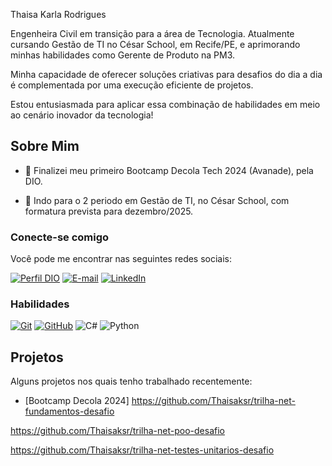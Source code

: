  Thaisa Karla Rodrigues

Engenheira Civil em transição para a área de Tecnologia. Atualmente cursando Gestão de TI no César School, em Recife/PE, e aprimorando minhas habilidades como Gerente de Produto na PM3. 

Minha capacidade de oferecer soluções criativas para desafios do dia a dia é complementada por uma execução eficiente de projetos. 

Estou entusiasmada para aplicar essa combinação de habilidades em meio ao cenário inovador da tecnologia!

## Sobre Mim

- 🌱 Finalizei meu primeiro Bootcamp Decola Tech 2024 (Avanade), pela DIO.

- 🌱 Indo para o 2 periodo em Gestão de TI, no César School, com formatura prevista para dezembro/2025.


### Conecte-se comigo

Você pode me encontrar nas seguintes redes sociais:


[![Perfil DIO](https://img.shields.io/badge/-Meu%20Perfil%20na%20DIO-30A3DC?style=for-the-badge)](https://www.dio.me/users/thaisaksr)
[![E-mail](https://img.shields.io/badge/-Email-000?style=for-the-badge&logo=microsoft-outlook&logoColor=E94D5F)](mailto:thaisaksr@gmail.com)
[![LinkedIn](https://img.shields.io/badge/-LinkedIn-000?style=for-the-badge&logo=linkedin&logoColor=30A3DC)](https://www.linkedin.com/in/thaisaksr)

### Habilidades

[![Git](https://img.shields.io/badge/Git-000?style=for-the-badge&logo=git&logoColor=E94D5F)](https://git-scm.com/doc)
[![GitHub](https://img.shields.io/badge/GitHub-000?style=for-the-badge&logo=github&logoColor=30A3DC)](https://docs.github.com/)
![C#](https://img.shields.io/badge/C%23-239120?style=for-the-badge&logo=c-sharp&logoColor=white)
![Python](https://img.shields.io/badge/python-3670A0?style=for-the-badge&logo=python&logoColor=ffdd54)

## Projetos

Alguns projetos nos quais tenho trabalhado recentemente:

- [Bootcamp Decola 2024]
https://github.com/Thaisaksr/trilha-net-fundamentos-desafio

https://github.com/Thaisaksr/trilha-net-poo-desafio

https://github.com/Thaisaksr/trilha-net-testes-unitarios-desafio 
